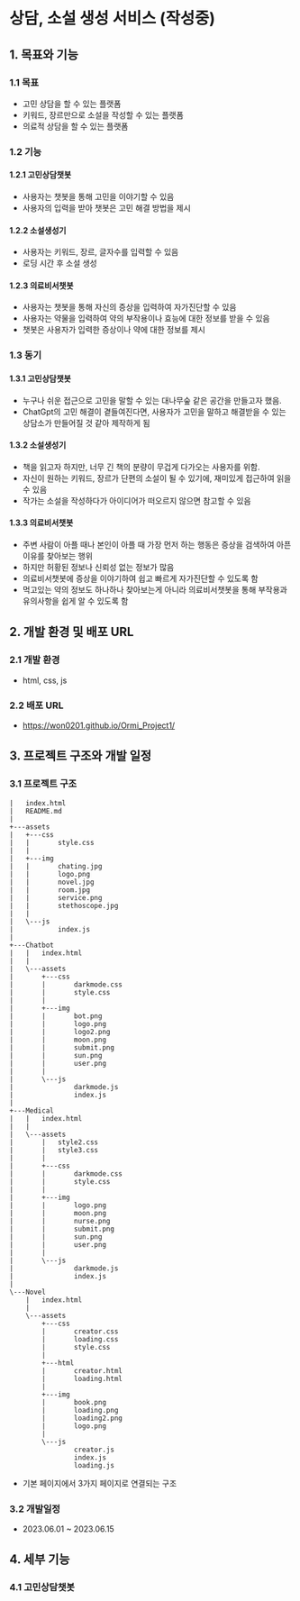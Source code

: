 # 상담, 소설 생성 서비스 (작성중)


## 1. 목표와 기능
### 1.1 목표
- 고민 상담을 할 수 있는 플랫폼
- 키워드, 장르만으로 소설을 작성할 수 있는 플랫폼
- 의료적 상담을 할 수 있는 플랫폼

### 1.2 기능
#### 1.2.1 고민상담챗봇
- 사용자는 챗봇을 통해 고민을 이야기할 수 있음
- 사용자의 입력을 받아 챗봇은 고민 해결 방법을 제시
#### 1.2.2 소설생성기
- 사용자는 키워드, 장르, 글자수를 입력할 수 있음
- 로딩 시간 후 소설 생성
#### 1.2.3 의료비서챗봇
- 사용자는 챗봇을 통해 자신의 증상을 입력하여 자가진단할 수 있음
- 사용자는 약물을 입력하여 약의 부작용이나 효능에 대한 정보를 받을 수 있음
- 챗봇은 사용자가 입력한 증상이나 약에 대한 정보를 제시

### 1.3 동기
#### 1.3.1 고민상담챗봇
- 누구나 쉬운 접근으로 고민을 말할 수 있는 대나무숲 같은 공간을 만들고자 했음.
- ChatGpt의 고민 해결이 곁들여진다면, 사용자가 고민을 말하고 해결받을 수 있는 상담소가 만들어질 것 같아 제작하게 됨
#### 1.3.2 소설생성기
- 책을 읽고자 하지만, 너무 긴 책의 분량이 무겁게 다가오는 사용자를 위함.
- 자신이 원하는 키워드, 장르가 단편의 소설이 될 수 있기에, 재미있게 접근하여 읽을 수 있음
- 작가는 소설을 작성하다가 아이디어가 떠오르지 않으면 참고할 수 있음
#### 1.3.3 의료비서챗봇
- 주변 사람이 아플 때나 본인이 아플 때 가장 먼저 하는 행동은 증상을 검색하여 아픈 이유를 찾아보는 행위
- 하지만 허황된 정보나 신뢰성 없는 정보가 많음
- 의료비서챗봇에 증상을 이야기하여 쉽고 빠르게 자가진단할 수 있도록 함
- 먹고있는 약의 정보도 하나하나 찾아보는게 아니라 의료비서챗봇을 통해 부작용과 유의사항을 쉽게 알 수 있도록 함


## 2. 개발 환경 및 배포 URL
### 2.1 개발 환경
- html, css, js
### 2.2 배포 URL
- https://won0201.github.io/Ormi_Project1/


## 3. 프로젝트 구조와 개발 일정
### 3.1 프로젝트 구조
```
|   index.html
|   README.md
|   
+---assets
|   +---css
|   |       style.css
|   |       
|   +---img
|   |       chating.jpg
|   |       logo.png
|   |       novel.jpg
|   |       room.jpg
|   |       service.png
|   |       stethoscope.jpg
|   |       
|   \---js
|           index.js
|           
+---Chatbot
|   |   index.html
|   |   
|   \---assets
|       +---css
|       |       darkmode.css
|       |       style.css
|       |       
|       +---img
|       |       bot.png
|       |       logo.png
|       |       logo2.png
|       |       moon.png
|       |       submit.png
|       |       sun.png
|       |       user.png
|       |       
|       \---js
|               darkmode.js
|               index.js
|               
+---Medical
|   |   index.html
|   |   
|   \---assets
|       |   style2.css
|       |   style3.css
|       |   
|       +---css
|       |       darkmode.css
|       |       style.css
|       |       
|       +---img
|       |       logo.png
|       |       moon.png
|       |       nurse.png
|       |       submit.png
|       |       sun.png
|       |       user.png
|       |       
|       \---js
|               darkmode.js
|               index.js
|               
\---Novel
    |   index.html
    |   
    \---assets
        +---css
        |       creator.css
        |       loading.css
        |       style.css
        |       
        +---html
        |       creator.html
        |       loading.html
        |       
        +---img
        |       book.png
        |       loading.png
        |       loading2.png
        |       logo.png
        |       
        \---js
                creator.js
                index.js
                loading.js
```
- 기본 페이지에서 3가지 페이지로 연결되는 구조

### 3.2 개발일정
- 2023.06.01 ~ 2023.06.15  

## 4. 세부 기능
### 4.1 고민상담챗봇
